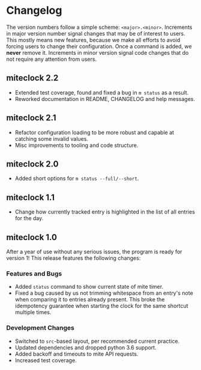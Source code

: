 # Changelog

The version numbers follow a simple scheme: `<major>.<minor>`. Increments in major
version number signal changes that may be of interest to users. This mostly means new
features, because we make all efforts to avoid forcing users to change their
configuration. Once a command is added, we **never** remove it. Increments in minor
version signal code changes that do not require any attention from users.

## miteclock 2.2

- Extended test coverage, found and fixed a bug in `m status` as a result.
- Reworked documentation in README, CHANGELOG and help messages.

## miteclock 2.1

- Refactor configuration loading to be more robust and capable at catching some invalid
  values.
- Misc improvements to tooling and code structure.

## miteclock 2.0

- Added short options for `m status --full/--short`.

## miteclock 1.1

- Change how currently tracked entry is highlighted in the list of all entries for the
  day.

## miteclock 1.0

After a year of use without any serious issues, the program is ready for version 1! This
release features the following changes:

### Features and Bugs

- Added `status` command to show current state of mite timer.
- Fixed a bug caused by us not trimming whitespace from an entry's note when comparing
  it to entries already present. This broke the idempotency guarantee when starting the
  clock for the same shortcut multiple times.

### Development Changes

- Switched to `src`-based layout, per recommended current practice.
- Updated dependencies and dropped python 3.6 support.
- Added backoff and timeouts to mite API requests.
- Increased test coverage.
